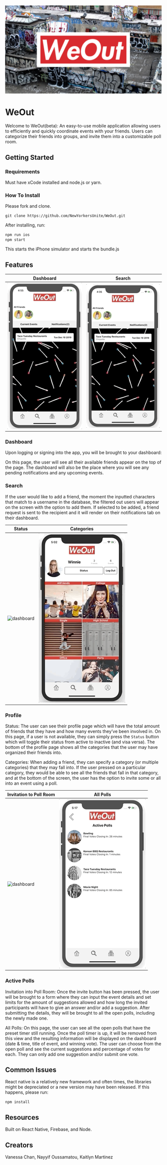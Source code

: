 ![weoutlogo](public/ReadMeLogo.png)

# WeOut

Welcome to WeOut(beta): An easy-to-use mobile application allowing users to efficiently and quickly coordinate events with your friends. Users can categorize their friends into groups, and invite them into a customizable poll room.

## Getting Started

### Requirements

Must have xCode installed and node.js or yarn.

### How To Install

Please fork and clone.

```
git clone https://github.com/NewYorkersUnite/WeOut.git
```

After installing, run:

```
npm run ios
npm start
```

This starts the iPhone simulator and starts the bundle.js

## Features

| Dashboard                          |               Search               |
| ---------------------------------- | :--------------------------------: |
| ![dashboard](public/Dashboard.gif) | ![searchadd](public/SearchAdd.gif) |

### Dashboard

Upon logging or signing into the app, you will be brought to your dashboard:

On this page, the user will see all their available friends appear on the top of the page. The dashboard will also be the place where you will see any pending notifications and any upcoming events.

### Search

If the user would like to add a friend, the moment the inputted characters that match to a username in the database, the filtered out users will appear on the screen with the option to add them. If selected to be added, a friend request is sent to the recipient and it will render on their notifications tab on their dashboard.

| Status                          |             Categories              |
| ------------------------------- | :---------------------------------: |
| ![dashboard](public/Status.gif) | ![searchadd](public/Categories.gif) |

### Profile

Status:
The user can see their profile page which will have the total amount of friends that they have and how many events they’ve been involved in. On this page, if a user is not available, they can simply press the `Status` button which will toggle their status from active to inactive (and visa versa). The bottom of the profile page shows all the categories that the user may have organized their friends into.

Categories:
When adding a friend, they can specify a category (or multiple categories) that they may fall into. If the user pressed on a particular category, they would be able to see all the friends that fall in that category, and at the bottom of the screen, the user has the option to invite some or all into an event using a poll.

| Invitation to Poll Room              |             All Polls             |
| ------------------------------------ | :-------------------------------: |
| ![dashboard](public/PollDetails.gif) | ![searchadd](public/AllPolls.gif) |

### Active Polls

Invitation into Poll Room:
Once the invite button has been pressed, the user will be brought to a form where they can input the event details and set limits for the amount of suggestions allowed and how long the invited participants will have to give an answer and/or add a suggestion. After submitting the details, they will be brought to all the open polls, including the newly made one.

All Polls:
On this page, the user can see all the open polls that have the preset timer still running. Once the poll timer is up, it will be removed from this view and the resulting information will be displayed on the dashboard (date & time, title of event, and winning vote).
The user can choose from the open poll and see the current suggestions and percentage of votes for each. They can only add one suggestion and/or submit one vote.

## Common Issues

React native is a relatively new framework and often times, the libraries might be depreciated or a new version may have been released. If this happens, please run:

```
npm install
```

## Resources

Built on React Native, Firebase, and Node.

## Creators

Vanessa Chan, Nayyif Oussamatou, Kaitlyn Martinez
